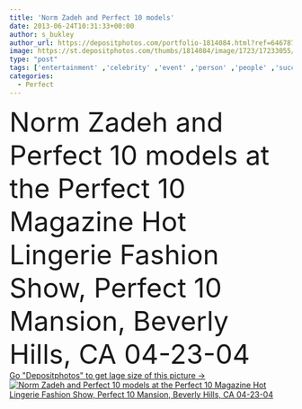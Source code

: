 ```yaml
---
title: 'Norm Zadeh and Perfect 10 models'
date: 2013-06-24T10:31:33+00:00
author: s_bukley
author_url: https://depositphotos.com/portfolio-1814084.html?ref=64678756
image: https://st.depositphotos.com/thumbs/1814084/image/1723/17233055/api_thumb_450.jpg?forcejpeg=true
type: "post"
tags: ['entertainment' ,'celebrity' ,'event' ,'person' ,'people' ,'success' ,'style' ,'fashion' ,'star' ,'creative' ,'glamour' ,'culture' ,'trendy' ,'famous' ,'successful' ,'magazine' ,'arts' ,'fame' ,'popular' ,'lingerie' ,'talent' ,'models' ,'celebrities' ,'well known' ,'fashion show' ,'Beverly Hills' ,'perfect 10' ,'Norm Zadeh' ,'Hot Lingerie' ,'Perfect 10 Mansion' ,'Perfect 10 models' ]
categories: 
  - Perfect
---
```

<div aling="center">
            <font size="60"> Norm Zadeh and Perfect 10 models at the Perfect 10 Magazine Hot Lingerie Fashion Show, Perfect 10 Mansion, Beverly Hills, CA 04-23-04</font>   
</div>
<div>
    <a href='https://st.depositphotos.com/thumbs/1814084/image/1723/17233055/api_thumb_450.jpg?forcejpeg=true?ref=64678756' target=_blank > Go "Depositphotos" to get lage size of this picture ->
        <img href='https://st.depositphotos.com/thumbs/1814084/image/1723/17233055/api_thumb_450.jpg?forcejpeg=true?ref=64678756' src='https://st.depositphotos.com/1814084/1723/i/950/depositphotos_17233055-stock-photo-norm-zadeh-and-perfect-10.jpg?forcejpeg=true' alt='Norm Zadeh and Perfect 10 models at the Perfect 10 Magazine Hot Lingerie Fashion Show, Perfect 10 Mansion, Beverly Hills, CA 04-23-04' >
    </a>
</div>
